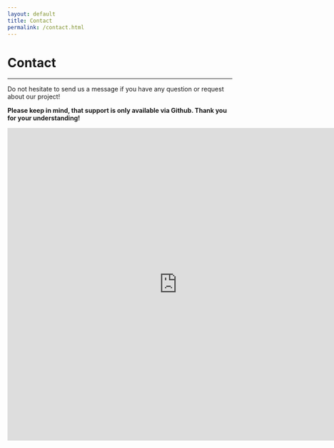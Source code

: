 ```yaml
---
layout: default
title: Contact
permalink: /contact.html
---
```


# Contact
***

Do not hesitate to send us a message if you have any question or request about our project!

__Please keep in mind, that support is only available via Github. Thank you for your understanding!__

<iframe src="https://docs.google.com/forms/d/1hTACxWbP4N5_u1rSG9PDuORsznxdtT1aCsicbajMh2s/viewform?embedded=true" width="760" height="700" frameborder="0" marginheight="0" marginwidth="0">Wird geladen...</iframe>